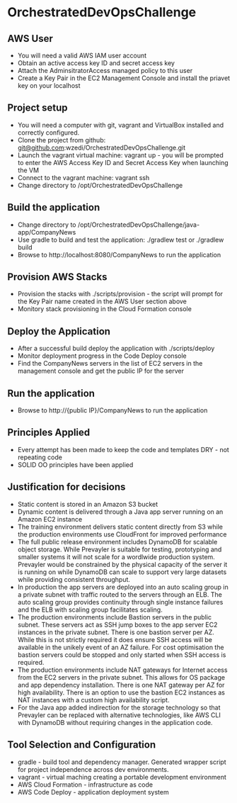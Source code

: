 # OrchestratedDevOpsChallenge

## AWS User
* You will need a valid AWS IAM user account
* Obtain an active access key ID and secret access key
* Attach the AdminsitratorAccess managed policy to this user
* Create a Key Pair in the EC2 Management Console and install the priavet key on your localhost

## Project setup
* You will need a computer with git, vagrant and VirtualBox installed and correctly configured.
* Clone the project from github: git@github.com:wzedi/OrchestratedDevOpsChallenge.git
* Launch the vagrant virtual machine: vagrant up - you will be prompted to enter the AWS Access Key ID and Secret Access Key when launching the VM
* Connect to the vagrant machine: vagrant ssh
* Change directory to /opt/OrchestratedDevOpsChallenge

## Build the application
* Change directory to /opt/OrchestratedDevOpsChallenge/java-app/CompanyNews
* Use gradle to build and test the application: ./gradlew test or ./gradlew build
* Browse to http://localhost:8080/CompanyNews to run the application

## Provision AWS Stacks
* Provision the stacks with ./scripts/provision - the script will prompt for the Key Pair name created in the AWS User section above
* Monitory stack provisioning in the Cloud Formation console

## Deploy the Application
* After a successful build deploy the application with ./scripts/deploy
* Monitor deployment progress in the Code Deploy console
* Find the CompanyNews servers in the list of EC2 servers in the management console and get the public IP for the server

## Run the application
* Browse to http://{public IP}/CompanyNews to run the application

## Principles Applied
* Every attempt has been made to keep the code and templates DRY - not repeating code
* SOLID OO principles have been applied

## Justification for decisions
* Static content is stored in an Amazon S3 bucket
* Dynamic content is delivered through a Java app server running on an Amazon EC2 instance
* The training environment delivers static content directly from S3 while the production environments use CloudFront for improved performance
* The full public release environment includes DynamoDB for scalable object storage. While Prevayler is suitable for testing, prototyping and smaller systems it will not scale for a wordlwide production system. Prevayler would be constrained by the physical capacity of the server it is running on while DynamoDB can scale to support very large datasets while providing consistent throughput.
* In production the app servers are deployed into an auto scaling group in a private subnet with traffic routed to the servers through an ELB. The auto scaling group provides continuity through single instance failures and the ELB with scaling group facilitates scaling.
* The production environments include Bastion servers in the public subnet. These servers act as SSH jump boxes to the app server EC2 instances in the private subnet. There is one bastion server per AZ. While this is not strictly required it does ensure SSH access will be available in the unikely event of an AZ failure. For cost optimisation the bastion servers could be stopped and only started when SSH access is required.
* The production environments include NAT gateways for Internet access from the EC2 servers in the private subnet. This allows for OS package and app dependency installation. There is one NAT gateway per AZ for high availability. There is an option to use the bastion EC2 instances as NAT instances with a custom high availability script.
* For the Java app added indirection for the storage technology so that Prevayler can be replaced with alternative technologies, like AWS CLI with DynamoDB without requiring changes in the application code.

## Tool Selection and Configuration
* gradle - build tool and dependency manager. Generated wrapper script for project independence across dev environments.
* vagrant - virtual maching creating a portable development environment
* AWS Cloud Formation - infrastructure as code
* AWS Code Deploy - application deployment system
